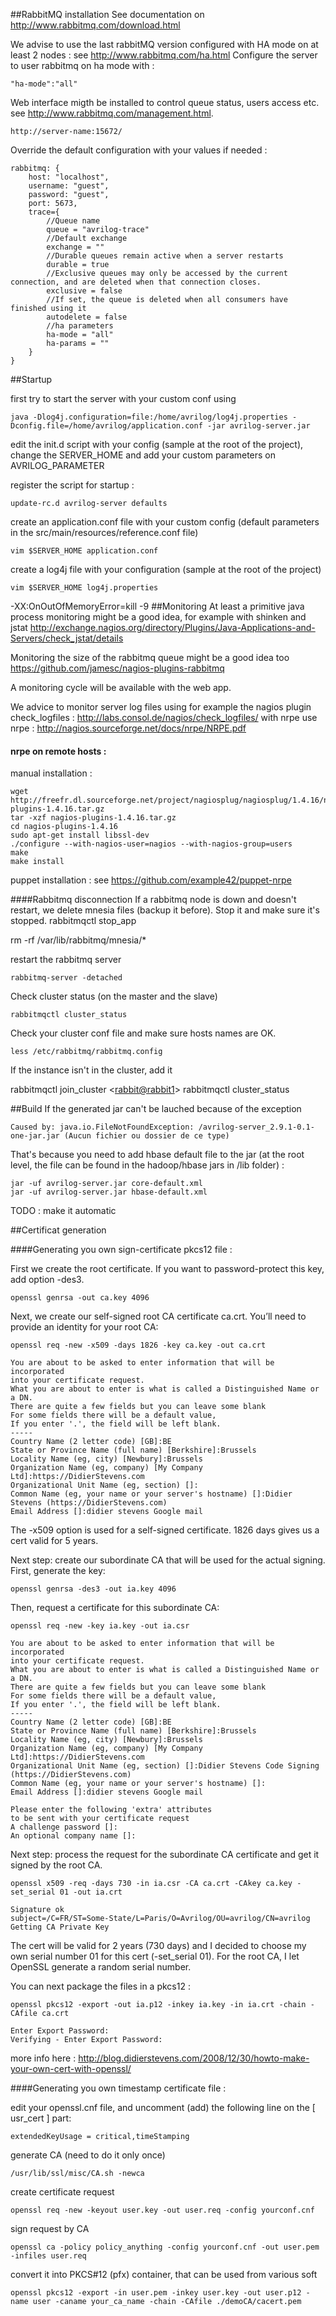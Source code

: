 ##RabbitMQ installation
See documentation on <a href="http://www.rabbitmq.com/download.html">http://www.rabbitmq.com/download.html</a>

We advise to use the last rabbitMQ version configured with HA mode on at least 2 nodes : see <a href="http://www.rabbitmq.com/ha.html">http://www.rabbitmq.com/ha.html</a>
Configure the server to user rabbitmq on ha mode with :

    "ha-mode":"all"

Web interface migth be installed to control queue status, users access etc.  see <a href="http://www.rabbitmq.com/management.html">http://www.rabbitmq.com/management.html</a>.

    http://server-name:15672/

Override the default configuration with your values if needed :

    rabbitmq: {
    	host: "localhost",
    	username: "guest",
    	password: "guest",
    	port: 5673,
    	trace={
    	    //Queue name
    	    queue = "avrilog-trace"
    	    //Default exchange
    	    exchange = ""
    	    //Durable queues remain active when a server restarts
    	    durable = true
    	    //Exclusive queues may only be accessed by the current connection, and are deleted when that connection closes. 
    	    exclusive = false
    	    //If set, the queue is deleted when all consumers have finished using it
    	    autodelete = false
    	    //ha parameters
    	    ha-mode = "all"
    	    ha-params = ""
    	}
    }

##Startup

first try to start the server with your custom conf using

    java -Dlog4j.configuration=file:/home/avrilog/log4j.properties -Dconfig.file=/home/avrilog/application.conf -jar avrilog-server.jar 

edit the init.d script with your config (sample at the root of the project), change the SERVER_HOME and add your custom parameters on AVRILOG_PARAMETER 

register the script for startup :

    update-rc.d avrilog-server defaults

create an application.conf file with your custom config (default parameters in the src/main/resources/reference.conf file)

    vim $SERVER_HOME application.conf

create a log4j file with your configuration (sample at the root of the project)

    vim $SERVER_HOME log4j.properties

-XX:OnOutOfMemoryError=kill -9
##Monitoring
At least a primitive java process monitoring might be a good idea, for example with shinken and jstat http://exchange.nagios.org/directory/Plugins/Java-Applications-and-Servers/check_jstat/details

Monitoring the size of the rabbitmq queue might be a good idea too https://github.com/jamesc/nagios-plugins-rabbitmq

A monitoring cycle will be available with the web app.

We advice to monitor server log files using for example the nagios plugin check_logfiles : http://labs.consol.de/nagios/check_logfiles/ with nrpe
use nrpe : http://nagios.sourceforge.net/docs/nrpe/NRPE.pdf

#### nrpe on remote hosts :
manual installation :

    wget http://freefr.dl.sourceforge.net/project/nagiosplug/nagiosplug/1.4.16/nagios-plugins-1.4.16.tar.gz
    tar -xzf nagios-plugins-1.4.16.tar.gz
    cd nagios-plugins-1.4.16
    sudo apt-get install libssl-dev
    ./configure --with-nagios-user=nagios --with-nagios-group=users
    make
    make install

puppet installation : see https://github.com/example42/puppet-nrpe

####Rabbitmq disconnection
If a rabbitmq node is down and doesn't restart, we delete mnesia files (backup it before).
Stop it and make sure it's stopped.
   rabbitmqctl stop_app 

   rm -rf /var/lib/rabbitmq/mnesia/*

restart the rabbitmq server

    rabbitmq-server -detached

Check cluster status (on the master and the slave)

    rabbitmqctl cluster_status

Check your cluster conf file and make sure hosts names are OK.

    less /etc/rabbitmq/rabbitmq.config

If the instance isn't in the cluster, add it
 
   rabbitmqctl join_cluster <<rabbit@rabbit1>>
   rabbitmqctl cluster_status

##Build
If the generated jar can't be lauched because of the exception 

    Caused by: java.io.FileNotFoundException: /avrilog-server_2.9.1-0.1-one-jar.jar (Aucun fichier ou dossier de ce type)

That's because you need to add hbase default file to the jar (at the root level, the file can be found in the hadoop/hbase jars in /lib folder) :

    jar -uf avrilog-server.jar core-default.xml
    jar -uf avrilog-server.jar hbase-default.xml

TODO : make it automatic

##Certificat generation

####Generating you own sign-certificate pkcs12 file :

First we create the root certificate. 
If you want to password-protect this key, add option -des3.

    openssl genrsa -out ca.key 4096

Next, we create our self-signed root CA certificate ca.crt.
You’ll need to provide an identity for your root CA:

    openssl req -new -x509 -days 1826 -key ca.key -out ca.crt

    You are about to be asked to enter information that will be incorporated
    into your certificate request.
    What you are about to enter is what is called a Distinguished Name or a DN.
    There are quite a few fields but you can leave some blank
    For some fields there will be a default value,
    If you enter '.', the field will be left blank.
    -----
    Country Name (2 letter code) [GB]:BE
    State or Province Name (full name) [Berkshire]:Brussels
    Locality Name (eg, city) [Newbury]:Brussels
    Organization Name (eg, company) [My Company Ltd]:https://DidierStevens.com
    Organizational Unit Name (eg, section) []:
    Common Name (eg, your name or your server's hostname) []:Didier Stevens (https://DidierStevens.com)
    Email Address []:didier stevens Google mail


The -x509 option is used for a self-signed certificate. 1826 days gives us a cert valid for 5 years.

Next step: create our subordinate CA that will be used for the actual signing. First, generate the key:

    openssl genrsa -des3 -out ia.key 4096
    
Then, request a certificate for this subordinate CA:

    openssl req -new -key ia.key -out ia.csr
    
    You are about to be asked to enter information that will be incorporated
    into your certificate request.
    What you are about to enter is what is called a Distinguished Name or a DN.
    There are quite a few fields but you can leave some blank
    For some fields there will be a default value,
    If you enter '.', the field will be left blank.
    -----
    Country Name (2 letter code) [GB]:BE
    State or Province Name (full name) [Berkshire]:Brussels
    Locality Name (eg, city) [Newbury]:Brussels
    Organization Name (eg, company) [My Company Ltd]:https://DidierStevens.com
    Organizational Unit Name (eg, section) []:Didier Stevens Code Signing (https://DidierStevens.com)
    Common Name (eg, your name or your server's hostname) []:
    Email Address []:didier stevens Google mail
    
    Please enter the following 'extra' attributes
    to be sent with your certificate request
    A challenge password []:
    An optional company name []:
    
Next step: process the request for the subordinate CA certificate and get it signed by the root CA.

    openssl x509 -req -days 730 -in ia.csr -CA ca.crt -CAkey ca.key -set_serial 01 -out ia.crt

    Signature ok
    subject=/C=FR/ST=Some-State/L=Paris/O=Avrilog/OU=avrilog/CN=avrilog
    Getting CA Private Key
    
   
The cert will be valid for 2 years (730 days) and I decided to choose my own serial number 01 for this cert (-set_serial 01). For the root CA, I let OpenSSL generate a random serial number.


You can next package the files in a pkcs12 :

    openssl pkcs12 -export -out ia.p12 -inkey ia.key -in ia.crt -chain -CAfile ca.crt
    
    Enter Export Password:
    Verifying - Enter Export Password:
    
    
more info here : http://blog.didierstevens.com/2008/12/30/howto-make-your-own-cert-with-openssl/


####Generating you own timestamp certificate file :

edit your openssl.cnf file, and uncomment (add) the following line on the [ usr_cert ] part:

    extendedKeyUsage = critical,timeStamping

generate CA (need to do it only once)

    /usr/lib/ssl/misc/CA.sh -newca
create certificate request

    openssl req -new -keyout user.key -out user.req -config yourconf.cnf
sign request by CA

    openssl ca -policy policy_anything -config yourconf.cnf -out user.pem -infiles user.req
convert it into PKCS#12 (pfx) container, that can be used from various soft

    openssl pkcs12 -export -in user.pem -inkey user.key -out user.p12 -name user -caname your_ca_name -chain -CAfile ./demoCA/cacert.pem

